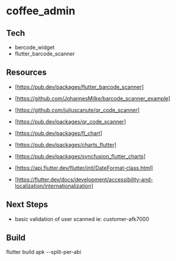 # coffee_admin

## Tech

- bercode_widget
- flutter_barcode_scanner

## Resources

- [https://pub.dev/packages/flutter_barcode_scanner]
- [https://github.com/JohannesMilke/barcode_scanner_example]

- [https://github.com/juliuscanute/qr_code_scanner]
- [https://pub.dev/packages/qr_code_scanner]

- [https://pub.dev/packages/fl_chart]
- [https://pub.dev/packages/charts_flutter]
- [https://pub.dev/packages/syncfusion_flutter_charts]

- [https://api.flutter.dev/flutter/intl/DateFormat-class.html]
- [https://flutter.dev/docs/development/accessibility-and-localization/internationalization]

## Next Steps

- basic validation of user scanned ie: customer-afk7000

## Build

flutter build apk --split-per-abi
